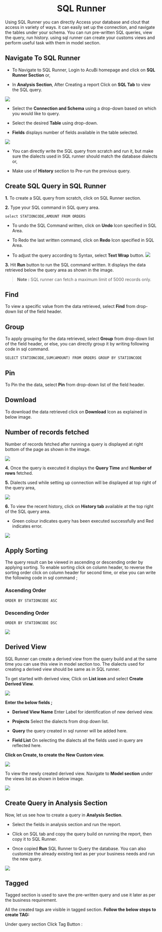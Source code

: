 

<center><h1>SQL Runner </h1></center>

Using SQL Runner you can directly Access your database and clout that access in variety of ways. it can easily set up the connection, and navigate the tables under your schema. You can run pre-written SQL queries, view the query, run history. using sql runner can create your customs views and perform useful task with them in model section.  

## Navigate To SQL Runner

- To Navigate to SQL Runner, Login to AcuBi homepage and click on **SQL Runner Section** or,

- In **Analysis Section**, After Creating a report Click on **SQL Tab** to view the SQL query.

![
](https://raw.githubusercontent.com/sv18042016/fp1/8301318bea750b7d048df7f5a8e06607d216dce7/images/navigate_sql.png)



- Select the **Connection and Schema** using a drop-down based on which you would like to query.

- Select the desired **Table** using drop-down.

- **Fields** displays number of fields available in the table selected.


![
](https://raw.githubusercontent.com/sv18042016/fp1/532dd8b61e94d1e08fe0b89afa6a5961336e8ad2/images/sql_ru.png)

- You can directly write the SQL query from scratch and run it, but make sure the dialects used in SQL runner should match the database dialects or,

- Make use of **History** section to Pre-run the previous query.

## Create SQL Query in SQL Runner

**1.** To create a SQL query from scratch, click on SQL Runner section.

**2.** Type your SQL command in SQL query area.

```
select STATIONCODE,AMOUNT FROM ORDERS
```

- To undo the SQL Command written, click on **Undo** Icon specified in SQL Area.

- To Redo the last written command, click on **Redo** Icon specified in SQL Area.

- To adjust the query according to Syntax, select **Text Wrap** button. 
![
](https://raw.githubusercontent.com/sv18042016/fp1/acd887b4aec5663dca6969ad0004c73f4b351dc3/images/undo_sql.png)


**3.**  Hit **Run** button to run the SQL command written. It displays the data retrieved below the query area as shown in the image. 

> **Note :** SQL runner can fetch a maximum limit of 5000 records only.

## Find
To view a specific value from the data retrieved, select **Find** from drop-down list of the field header.

## Group

 To apply grouping for the data retrieved, select **Group** from drop-down list of the field header, or else, you can directly group it by writing following code in sql command.

```
SELECT STATIONCODE,SUM(AMOUNT) FROM ORDERS GROUP BY STATIONCODE
```
## Pin

   To Pin the the data, select **Pin** from drop-down list of the field header.

## Download

To download the data retrieved click on **Download** Icon as explained in below image.

## Number of records fetched

Number of records fetched after running a query is displayed at right bottom of the page as shown in the image.

  ![
](https://raw.githubusercontent.com/sv18042016/fp1/b86474022ef60bfa90365160155a02a2254aff13/images/find_sql.png)

**4.**  Once the query is executed it displays the **Query Time**  and **Number of rows** fetched.

**5.** Dialects used while setting up connection will be displayed at top right of the query area,

![
](https://raw.githubusercontent.com/sv18042016/fp1/master/images/commit.png)


**6.** To view the recent history, click on **History tab** available at the top right of the SQL query area. 
- Green colour indicates query has been executed successfully and Red indicates error.

![
](https://raw.githubusercontent.com/sv18042016/fp1/master/images/history%20sql.png)

## Apply Sorting

The query result can be viewed in ascending or descending order by applying sorting. To enable sorting click on column header, to reverse the sorting order click on column header for second time, or else you can write the following code in sql command ;

### Ascending Order
```
ORDER BY STATIONCODE ASC
```
### Descending Order
```
ORDER BY STATIONCODE DSC
```

![
](https://raw.githubusercontent.com/sv18042016/fp1/5f2f6b7d5ed9daf4222fd8da2636ecabbe2cabcd/images/sort_sql.png)

## Derived View

SQL Runner can create a derived view from the query build and at the same time you can use this view in model section too. The dialects used for creating a derived view should be same as in SQL runner.

To get started with derived view, Click on **List icon** and select **Create Derived View.**

![
](https://raw.githubusercontent.com/sv18042016/fp1/cdb0e5ca373edcb312536038651c1b8bbffb1f54/images/list_derived%20view.png)

**Enter the below fields ;**

- **Derived View Name** Enter Label for identification of new derived view.

 - **Projects** Select the dialects from drop down list.
 
 - **Query** the query created in sql runner will be added here.
 
 -  **Field List** On selecting the dialects all the fields used in query are reflected here.

 **Click on Create, to create the New Custom view.** 
 
![
](https://raw.githubusercontent.com/sv18042016/fp1/cdb0e5ca373edcb312536038651c1b8bbffb1f54/images/create_derived_view1.png)

To view the newly created derived view. Navigate to **Model section** under the views list as shown in below image.

![
](https://raw.githubusercontent.com/sv18042016/fp1/44c6a5e67268522711a49a43c55d04588892b5f0/images/derived_view.png)

## Create Query in Analysis Section

Now, let us see how to create a query in **Analysis Section**.

- Select the fields in analysis section and run the report.

- Click on SQL tab and copy the query build on running the report, then copy it to SQL Runner.

- Once copied **Run** SQL Runner to Query the database. You can also customize the already existing text as per your business needs and run the new query.

![
](https://raw.githubusercontent.com/sv18042016/fp1/5b49497f917e7ef704bffb142452286fdec45747/images/sql_Analysis.png)

## Tagged

Tagged section is used to save the pre-written query and use it later as per the business requirement.

All the created tags are visible in tagged section.
**Follow the below steps to create TAG:**

Under query section Click Tag Button :


<!--stackedit_data:
eyJoaXN0b3J5IjpbLTY5OTg5MjE4OCwxOTQ4NDg4NDUsMjEyOD
U2Mzg0MCwtMTc4NTcxMzU3NiwxMTQ0NDEzMjQwLDkxODE2ODE3
MywtMTE2ODY3NjAwMSwtODE3NDQ4MjgyLC01MTI1MDUwOTEsLT
E5OTIwMDU0MSw1NTc4MTcyODksLTE5NDA0NjQxNTEsNDYzMTkw
OTc2LC03NzgzMDE3MzAsLTgxMjI0ODQsLTEwMzMyNTA0MTgsLT
E0MjI3MzQ4NiwtNjg2NTI3MTUyLC0xODA2NjU1MjM2LC0xODUy
NjcxMjY4XX0=
-->